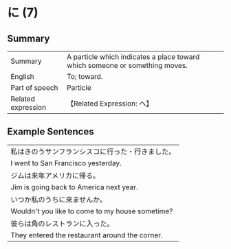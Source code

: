 # に (7)

## Summary

<table><tr>   <td>Summary</td>   <td>A particle which indicates a place toward which someone or something moves.</td></tr><tr>   <td>English</td>   <td>To; toward.</td></tr><tr>   <td>Part of speech</td>   <td>Particle</td></tr><tr>   <td>Related expression</td>   <td>【Related Expression: へ】</td></tr></table>

## Example Sentences

<table><tr><td>私はきのうサンフランシスコに行った・行きました。</td></tr><tr><td>I went to San Francisco yesterday.</td></tr><tr><td>ジムは来年アメリカに帰る。</td></tr><tr><td>Jim is going back to America next year.</td></tr><tr><td>いつか私のうちに来ませんか。</td></tr><tr><td>Wouldn't you like to come to my house sometime?</td></tr><tr><td>彼らは角のレストランに入った。</td></tr><tr><td>They entered the restaurant around the corner.</td></tr></table>

